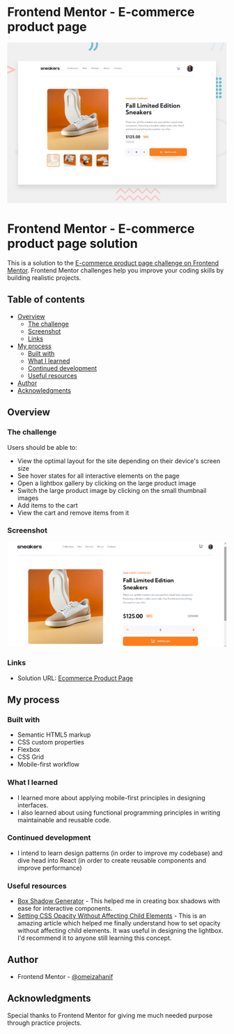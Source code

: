 # Frontend Mentor - E-commerce product page

![Design preview for the E-commerce product page coding challenge](./design/desktop-preview.jpg)

# Frontend Mentor - E-commerce product page solution

This is a solution to the [E-commerce product page challenge on Frontend Mentor](https://www.frontendmentor.io/challenges/ecommerce-product-page-UPsZ9MJp6). Frontend Mentor challenges help you improve your coding skills by building realistic projects.

## Table of contents

- [Overview](#overview)
  - [The challenge](#the-challenge)
  - [Screenshot](#screenshot)
  - [Links](#links)
- [My process](#my-process)
  - [Built with](#built-with)
  - [What I learned](#what-i-learned)
  - [Continued development](#continued-development)
  - [Useful resources](#useful-resources)
- [Author](#author)
- [Acknowledgments](#acknowledgments)


## Overview

### The challenge

Users should be able to:

- View the optimal layout for the site depending on their device's screen size
- See hover states for all interactive elements on the page
- Open a lightbox gallery by clicking on the large product image
- Switch the large product image by clicking on the small thumbnail images
- Add items to the cart
- View the cart and remove items from it

### Screenshot

![Screenshot for the solution to the E-commerce product page coding challenge](./images/screenshot%20desktop.png)

### Links

- Solution URL: [Ecommerce Product Page](https://omeizahanif.github.io/Ecommerce-Product-Page/)


## My process

### Built with

- Semantic HTML5 markup
- CSS custom properties
- Flexbox
- CSS Grid
- Mobile-first workflow

### What I learned

- I learned more about applying mobile-first principles in designing interfaces.
- I also learned about using functional programming principles in writing maintainable and reusable code.

### Continued development

- I intend to learn design patterns (in order to improve my codebase) and dive head into React (in order to create reusable components and improve performance)

### Useful resources

- [Box Shadow Generator](https://www.cssmatic.com/box-shadow) - This helped me in creating box shadows with ease for interactive components.
- [Setting CSS Opacity Without Affecting Child Elements](https://www.tutorialrepublic.com/faq/css-background-opacity-without-effecting-the-child-elements.php) - This is an amazing article which helped me finally understand how to set opacity without affecting child elements. It was useful in designing the lightbox. I'd recommend it to anyone still learning this concept.


## Author

- Frontend Mentor - [@omeizahanif](https://www.frontendmentor.io/profile/omeizahanif)


## Acknowledgments

Special thanks to Frontend Mentor for giving me much needed purpose through practice projects.


